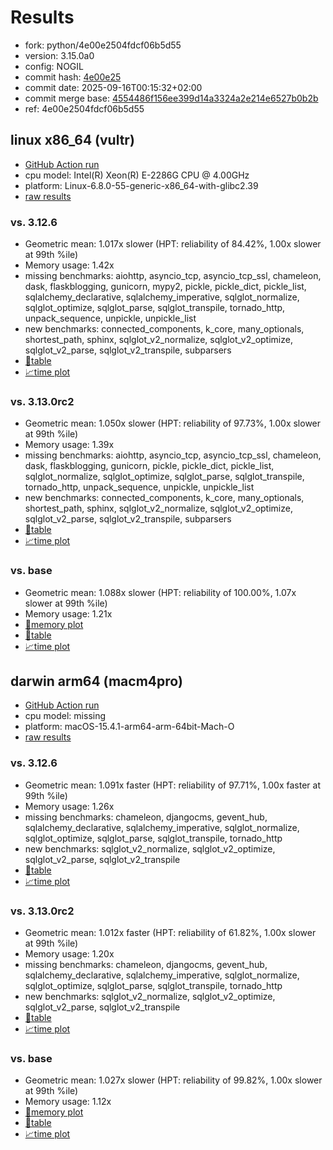 # Results

- fork: python/4e00e2504fdcf06b5d55
- version: 3.15.0a0
- config: NOGIL
- commit hash: [4e00e25](https://github.com/python/cpython/commit/4e00e25)
- commit date: 2025-09-16T00:15:32+02:00
- commit merge base: [4554486f156ee399d14a3324a2e214e6527b0b2b](https://github.com/python/cpython/commit/4554486f156ee399d14a3324a2e214e6527b0b2b)
- ref: 4e00e2504fdcf06b5d55

## linux x86_64 (vultr)

- [GitHub Action run](https://github.com/facebookexperimental/free-threading-benchmarking/actions/runs/17750472345)
- cpu model: Intel(R) Xeon(R) E-2286G CPU @ 4.00GHz
- platform: Linux-6.8.0-55-generic-x86_64-with-glibc2.39
- [raw results](bm-20250916-vultr-x86_64-python-4e00e2504fdcf06b5d55-3.15.0a0-4e00e25.json)

### vs. 3.12.6

- Geometric mean: 1.017x slower (HPT: reliability of 84.42%, 1.00x slower at 99th %ile)
- Memory usage: 1.42x
- missing benchmarks: aiohttp, asyncio_tcp, asyncio_tcp_ssl, chameleon, dask, flaskblogging, gunicorn, mypy2, pickle, pickle_dict, pickle_list, sqlalchemy_declarative, sqlalchemy_imperative, sqlglot_normalize, sqlglot_optimize, sqlglot_parse, sqlglot_transpile, tornado_http, unpack_sequence, unpickle, unpickle_list
- new benchmarks: connected_components, k_core, many_optionals, shortest_path, sphinx, sqlglot_v2_normalize, sqlglot_v2_optimize, sqlglot_v2_parse, sqlglot_v2_transpile, subparsers
- [📄table](bm-20250916-vultr-x86_64-python-4e00e2504fdcf06b5d55-3.15.0a0-4e00e25-vs-3.12.6.md)
- [📈time plot](bm-20250916-vultr-x86_64-python-4e00e2504fdcf06b5d55-3.15.0a0-4e00e25-vs-3.12.6.svg)

### vs. 3.13.0rc2

- Geometric mean: 1.050x slower (HPT: reliability of 97.73%, 1.00x slower at 99th %ile)
- Memory usage: 1.39x
- missing benchmarks: aiohttp, asyncio_tcp, asyncio_tcp_ssl, chameleon, dask, flaskblogging, gunicorn, pickle, pickle_dict, pickle_list, sqlglot_normalize, sqlglot_optimize, sqlglot_parse, sqlglot_transpile, tornado_http, unpack_sequence, unpickle, unpickle_list
- new benchmarks: connected_components, k_core, many_optionals, shortest_path, sphinx, sqlglot_v2_normalize, sqlglot_v2_optimize, sqlglot_v2_parse, sqlglot_v2_transpile, subparsers
- [📄table](bm-20250916-vultr-x86_64-python-4e00e2504fdcf06b5d55-3.15.0a0-4e00e25-vs-3.13.0rc2.md)
- [📈time plot](bm-20250916-vultr-x86_64-python-4e00e2504fdcf06b5d55-3.15.0a0-4e00e25-vs-3.13.0rc2.svg)

### vs. base

- Geometric mean: 1.088x slower (HPT: reliability of 100.00%, 1.07x slower at 99th %ile)
- Memory usage: 1.21x
- [🧠memory plot](bm-20250916-vultr-x86_64-python-4e00e2504fdcf06b5d55-3.15.0a0-4e00e25-vs-base-mem.svg)
- [📄table](bm-20250916-vultr-x86_64-python-4e00e2504fdcf06b5d55-3.15.0a0-4e00e25-vs-base.md)
- [📈time plot](bm-20250916-vultr-x86_64-python-4e00e2504fdcf06b5d55-3.15.0a0-4e00e25-vs-base.svg)

## darwin arm64 (macm4pro)

- [GitHub Action run](https://github.com/facebookexperimental/free-threading-benchmarking/actions/runs/17750472345)
- cpu model: missing
- platform: macOS-15.4.1-arm64-arm-64bit-Mach-O
- [raw results](bm-20250916-macm4pro-arm64-python-4e00e2504fdcf06b5d55-3.15.0a0-4e00e25.json)

### vs. 3.12.6

- Geometric mean: 1.091x faster (HPT: reliability of 97.71%, 1.00x faster at 99th %ile)
- Memory usage: 1.26x
- missing benchmarks: chameleon, djangocms, gevent_hub, sqlalchemy_declarative, sqlalchemy_imperative, sqlglot_normalize, sqlglot_optimize, sqlglot_parse, sqlglot_transpile, tornado_http
- new benchmarks: sqlglot_v2_normalize, sqlglot_v2_optimize, sqlglot_v2_parse, sqlglot_v2_transpile
- [📄table](bm-20250916-macm4pro-arm64-python-4e00e2504fdcf06b5d55-3.15.0a0-4e00e25-vs-3.12.6.md)
- [📈time plot](bm-20250916-macm4pro-arm64-python-4e00e2504fdcf06b5d55-3.15.0a0-4e00e25-vs-3.12.6.svg)

### vs. 3.13.0rc2

- Geometric mean: 1.012x faster (HPT: reliability of 61.82%, 1.00x slower at 99th %ile)
- Memory usage: 1.20x
- missing benchmarks: chameleon, djangocms, gevent_hub, sqlalchemy_declarative, sqlalchemy_imperative, sqlglot_normalize, sqlglot_optimize, sqlglot_parse, sqlglot_transpile, tornado_http
- new benchmarks: sqlglot_v2_normalize, sqlglot_v2_optimize, sqlglot_v2_parse, sqlglot_v2_transpile
- [📄table](bm-20250916-macm4pro-arm64-python-4e00e2504fdcf06b5d55-3.15.0a0-4e00e25-vs-3.13.0rc2.md)
- [📈time plot](bm-20250916-macm4pro-arm64-python-4e00e2504fdcf06b5d55-3.15.0a0-4e00e25-vs-3.13.0rc2.svg)

### vs. base

- Geometric mean: 1.027x slower (HPT: reliability of 99.82%, 1.00x slower at 99th %ile)
- Memory usage: 1.12x
- [🧠memory plot](bm-20250916-macm4pro-arm64-python-4e00e2504fdcf06b5d55-3.15.0a0-4e00e25-vs-base-mem.svg)
- [📄table](bm-20250916-macm4pro-arm64-python-4e00e2504fdcf06b5d55-3.15.0a0-4e00e25-vs-base.md)
- [📈time plot](bm-20250916-macm4pro-arm64-python-4e00e2504fdcf06b5d55-3.15.0a0-4e00e25-vs-base.svg)

